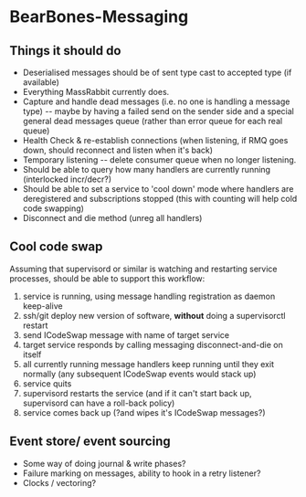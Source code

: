 BearBones-Messaging
===================
Things it should do
-------------------

* Deserialised messages should be of sent type cast to accepted type (if available)
* Everything MassRabbit currently does.
* Capture and handle dead messages (i.e. no one is handling a message type) -- maybe by having a failed send on the sender side and a special general dead messages queue (rather than error queue for each real queue)
* Health Check & re-establish connections (when listening, if RMQ goes down, should reconnect and listen when it's back)
* Temporary listening -- delete consumer queue when no longer listening.
* Should be able to query how many handlers are currently running (interlocked incr/decr?)
* Should be able to set a service to 'cool down' mode where handlers are deregistered and subscriptions stopped (this with counting will help cold code swapping)
* Disconnect and die method (unreg all handlers)

Cool code swap
--------------
Assuming that supervisord or similar is watching and restarting service processes, should be able to support this workflow:

1. service is running, using message handling registration as daemon keep-alive
2. ssh/git deploy new version of software, **without** doing a supervisorctl restart
3. send ICodeSwap message with name of target service
4. target service responds by calling messaging disconnect-and-die on itself
5. all currently running message handlers keep running until they exit normally (any subsequent ICodeSwap events would stack up)
6. service quits
7. supervisord restarts the service (and if it can't start back up, supervisord can have a roll-back policy)
8. service comes back up (?and wipes it's ICodeSwap messages?)

Event store/ event sourcing
---------------------------
* Some way of doing journal & write phases?
* Failure marking on messages, ability to hook in a retry listener?
* Clocks / vectoring?
